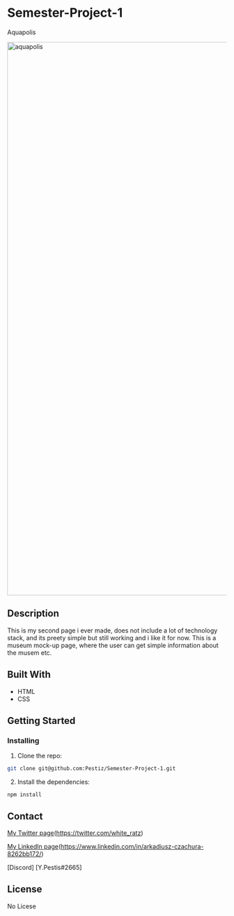 # Semester-Project-1 
Aquapolis

<img width="1268" alt="aquapolis" src="https://user-images.githubusercontent.com/100325002/208313472-241f8ae3-9242-4ae4-ac12-b3fb8fe6deee.png">

## Description

This is my second page i ever made, does not include a lot of technology stack, and its preety simple but still working and i like it for now. This is a museum mock-up page, where the user can get simple information about the musem etc.

## Built With

- HTML
- CSS

## Getting Started

### Installing

1. Clone the repo:

```bash
git clone git@github.com:Pestiz/Semester-Project-1.git
```

2. Install the dependencies:

```
npm install
```

## Contact


[My Twitter page](www.twitter.com)(https://twitter.com/white_ratz)

[My LinkedIn page](www.linkedin.com)(https://www.linkedin.com/in/arkadiusz-czachura-8262bb172/)

[Discord] [Y.Pestis#2665]

## License

No Licese
